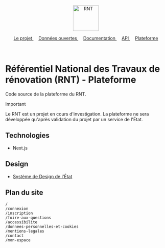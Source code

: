<div align="center">
    <img width="80" height="auto" src="https://raw.githubusercontent.com/referentiel-national-travaux-renovation/projet/refs/heads/main/assets/logo.svg" alt="RNT">
</div>
<p align="center">
	<a href="https://github.com/referentiel-national-travaux-renovation/projet">
		Le projet
	</a>&nbsp;&nbsp;&nbsp;
	<a href="https://github.com/referentiel-national-travaux-renovation/opendata">
		Données ouvertes
	</a>&nbsp;&nbsp;&nbsp;
	<a href="https://github.com/referentiel-national-travaux-renovation/documentation">
		Documentation
	</a>&nbsp;&nbsp;&nbsp;
	<a href="https://github.com/referentiel-national-travaux-renovation/api">
		API
	</a>&nbsp;&nbsp;&nbsp;
	<a href="https://github.com/referentiel-national-travaux-renovation/app">
		Plateforme
	</a>
</p>
<br/>

# Référentiel National des Travaux de rénovation (RNT) - Plateforme

Code source de la plateforme du RNT.

> [!IMPORTANT]  
> Le RNT est un projet en cours d'investigation. La plateforme ne sera développée qu'après validation du projet par un service de l'État.

## Technologies

- Next.js

## Design

- [Système de Design de l'État](https://github.com/GouvernementFR/dsfr)

## Plan du site

```text
/
/connexion
/inscription
/foire-aux-questions
/accessibilite
/donnees-personnelles-et-cookies
/mentions-legales
/contact
/mon-espace
```
